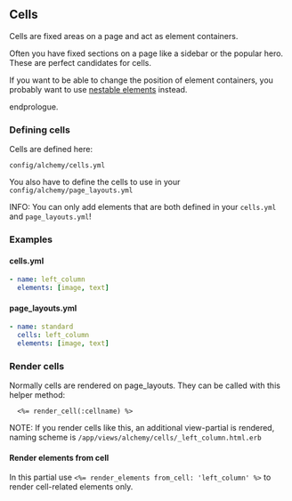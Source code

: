 Cells
-----

Cells are fixed areas on a page and act as element containers.

Often you have fixed sections on a page like a sidebar or the popular
hero. These are perfect candidates for cells.

If you want to be able to change the position of element containers, you
probably want to use [nestable elements](elements.html#element-with-nestable-elements) instead.

endprologue.

### Defining cells

Cells are defined here:

~~~
config/alchemy/cells.yml
~~~

You also have to define the cells to use in your `config/alchemy/page_layouts.yml`

INFO: You can only add elements that are both defined in your `cells.yml` and `page_layouts.yml`!

### Examples

#### cells.yml

~~~ yaml
- name: left_column
  elements: [image, text]
~~~

#### page_layouts.yml

~~~ yaml
- name: standard
  cells: left_column
  elements: [image, text]
~~~

### Render cells

Normally cells are rendered on page_layouts. They can be called with this helper method:

~~~ erb
  <%= render_cell(:cellname) %>
~~~

NOTE: If you render cells like this, an additional view-partial is rendered, naming scheme is `/app/views/alchemy/cells/_left_column.html.erb`

#### Render elements from cell

In this partial use `<%= render_elements from_cell: 'left_column' %>` to render cell-related elements only.
